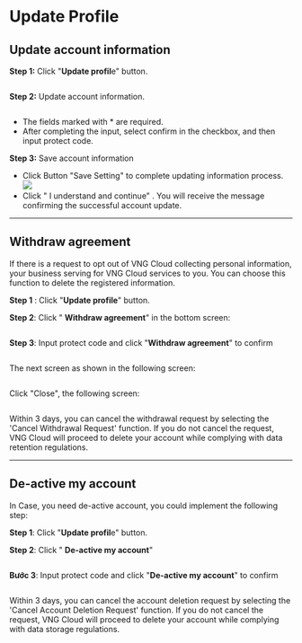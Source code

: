 # Update Profile

## Update account information <a href="#capnhatthongtintaikhoan-capnhatthongtintaikhoan" id="capnhatthongtintaikhoan-capnhatthongtintaikhoan"></a>

**Step 1:** Click "**Update profil**e" button.

<figure><img src="../.gitbook/assets/image (19) (1).png" alt=""><figcaption></figcaption></figure>

**Step 2:** Update account information.

<figure><img src="../.gitbook/assets/image (21) (1).png" alt=""><figcaption></figcaption></figure>

* The fields marked with \* are required.
* After completing the input, select confirm in the checkbox, and then input protect code.

**Step 3:** Save account information

* Click Button "Save Setting" to complete updating information process. ![](<../.gitbook/assets/image (4) (1) (1).png>)
* Click " I understand and continue" . You will receive the message confirming the successful account update.

***

## Withdraw agreement <a href="#capnhatthongtintaikhoan-truonghop-rutlaisudongy" id="capnhatthongtintaikhoan-truonghop-rutlaisudongy"></a>

If there is a request to opt out of VNG Cloud collecting personal information, your business serving for VNG Cloud services to you. You can choose this function to delete the registered information.

**Step 1** : Click "**Update profile**" button.

**Step 2**: Click " **Withdraw agreement**" in the bottom screen:

<figure><img src="../.gitbook/assets/image (1) (1) (1) (1) (1).png" alt=""><figcaption></figcaption></figure>

**Step 3**: Input protect code and click "**Withdraw agreement**" to confirm

<figure><img src="../.gitbook/assets/image (3) (1) (1) (1).png" alt=""><figcaption></figcaption></figure>

The next screen as shown in the following screen:

<figure><img src="../.gitbook/assets/image (5) (1) (1).png" alt=""><figcaption></figcaption></figure>

Click "Close", the following screen:&#x20;

<figure><img src="../.gitbook/assets/image (6) (1).png" alt=""><figcaption></figcaption></figure>

Within 3 days, you can cancel the withdrawal request by selecting the 'Cancel Withdrawal Request' function. If you do not cancel the request, VNG Cloud will proceed to delete your account while complying with data retention regulations.

***

## De-active my account <a href="#capnhatthongtintaikhoan-truonghop-xoataikhoan" id="capnhatthongtintaikhoan-truonghop-xoataikhoan"></a>

In Case, you need de-active account, you could implement the following step:

**Step 1**: Click "**Update profil**e" button.

**Step 2**: Click " **De-active my account**"

<figure><img src="../.gitbook/assets/image (2) (1) (1) (1).png" alt=""><figcaption></figcaption></figure>

**Bước 3**: Input protect code and click "**De-active my account**" to confirm

<figure><img src="../.gitbook/assets/image (7) (1).png" alt=""><figcaption></figcaption></figure>

Within 3 days, you can cancel the account deletion request by selecting the 'Cancel Account Deletion Request' function. If you do not cancel the request, VNG Cloud will proceed to delete your account while complying with data storage regulations.
